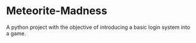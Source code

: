 # Meteorite-Madness
A python project with the objective of introducing a basic login system into a game.
